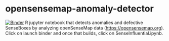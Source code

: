 # opensensemap-anomaly-detector
[![Binder](https://mybinder.org/badge_logo.svg)](https://mybinder.org/v2/gh/JamMurz/opensensemap-anomaly-detector/master)
R jupyter notebook that detects anomalies and defective SenseBoxes by analyzing openSenseMap data (https://opensensemap.org). Click on launch binder and once that builds, click on SenseInfluential.ipynb.
